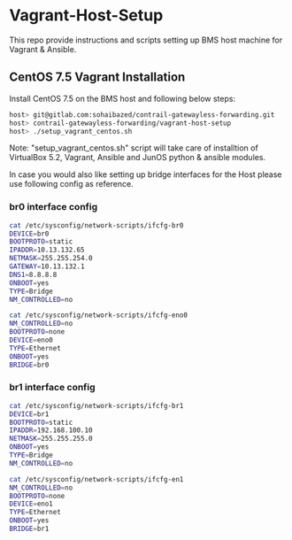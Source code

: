 # Vagrant-Host-Setup

This repo provide instructions and scripts setting up BMS host machine for Vagrant & Ansible.

## CentOS 7.5 Vagrant Installation

Install CentOS 7.5 on the BMS host and following below steps:

```bash
host> git@gitlab.com:sohaibazed/contrail-gatewayless-forwarding.git
host> contrail-gatewayless-forwarding/vagrant-host-setup
host> ./setup_vagrant_centos.sh
```
Note: "setup_vagrant_centos.sh" script will take care of installtion of VirtualBox 5.2, Vagrant, Ansible and JunOS python & ansible modules.

In case you would also like setting up bridge interfaces for the Host please use following config as reference.

### br0 interface config

```bash
cat /etc/sysconfig/network-scripts/ifcfg-br0
DEVICE=br0
BOOTPROTO=static
IPADDR=10.13.132.65
NETMASK=255.255.254.0
GATEWAY=10.13.132.1
DNS1=8.8.8.8
ONBOOT=yes
TYPE=Bridge
NM_CONTROLLED=no

cat /etc/sysconfig/network-scripts/ifcfg-eno0
NM_CONTROLLED=no
BOOTPROTO=none
DEVICE=eno0
TYPE=Ethernet
ONBOOT=yes
BRIDGE=br0
```

### br1 interface config

```bash
cat /etc/sysconfig/network-scripts/ifcfg-br1
DEVICE=br1
BOOTPROTO=static
IPADDR=192.168.100.10
NETMASK=255.255.255.0
ONBOOT=yes
TYPE=Bridge
NM_CONTROLLED=no

cat /etc/sysconfig/network-scripts/ifcfg-en1
NM_CONTROLLED=no
BOOTPROTO=none
DEVICE=eno1
TYPE=Ethernet
ONBOOT=yes
BRIDGE=br1
```
